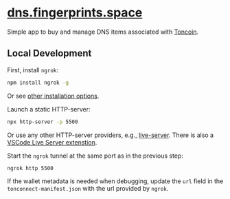 # [dns.fingerprints.space](http://dns.fingerprints,space/)

Simple app to buy and manage DNS items associated with [Toncoin](https://ton.org/toncoin).

## Local Development

First, install `ngrok`:

```bash
npm install ngrok -g
```

Or see [other installation options](https://ngrok.com/download).

Launch a static HTTP-server:

```bash
npx http-server -p 5500
```

Or use any other HTTP-server providers, e.g., [live-server](https://www.npmjs.com/package/live-server). There is also a [VSCode Live Server extenstion](https://marketplace.visualstudio.com/items?itemName=ritwickdey.LiveServer).

Start the `ngrok` tunnel at the same port as in the previous step:

```bash
ngrok http 5500
```

If the wallet metadata is needed when debugging, update the `url` field in the `tonconnect-manifest.json` with the url provided by `ngrok`.
